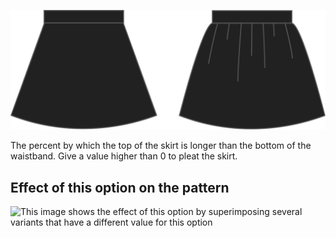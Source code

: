 ![Gathering](gathering.svg)

The percent by which the top of the skirt is longer than the bottom of the waistband.
Give a value higher than 0 to pleat the skirt.

## Effect of this option on the pattern

![This image shows the effect of this option by superimposing several variants that have a different value for this option](sandy\_gathering\_sample.svg "Effect of this option on the pattern")
